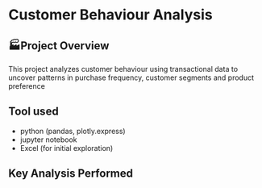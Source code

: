 # Customer Behaviour Analysis

## 🏭Project Overview

This project analyzes customer behaviour using transactional data to uncover patterns in purchase frequency, customer segments and product preference

## Tool used
- python (pandas, plotly.express)
- jupyter notebook
- Excel (for initial exploration)

## Key Analysis Performed
